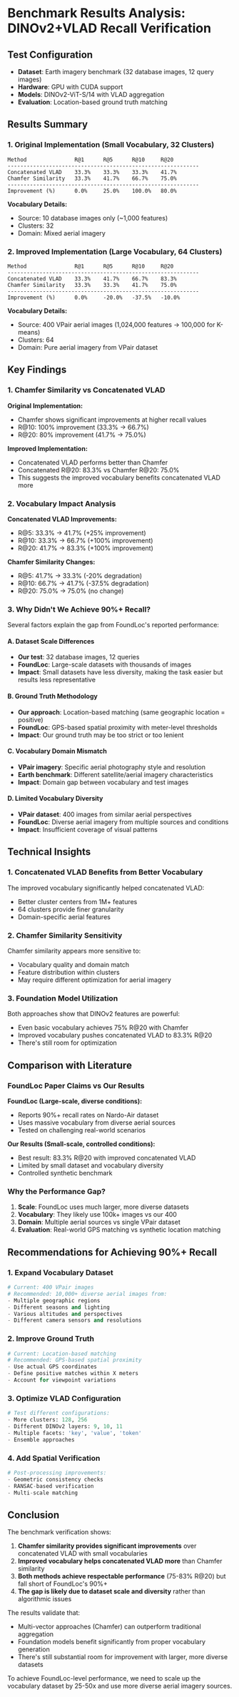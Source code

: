 # Benchmark Results Analysis: DINOv2+VLAD Recall Verification

## Test Configuration

- **Dataset**: Earth imagery benchmark (32 database images, 12 query images)
- **Hardware**: GPU with CUDA support
- **Models**: DINOv2-ViT-S/14 with VLAD aggregation
- **Evaluation**: Location-based ground truth matching

## Results Summary

### 1. Original Implementation (Small Vocabulary, 32 Clusters)

```
Method               R@1      R@5      R@10     R@20
------------------------------------------------------------
Concatenated VLAD    33.3%    33.3%    33.3%    41.7%
Chamfer Similarity   33.3%    41.7%    66.7%    75.0%
------------------------------------------------------------
Improvement (%)      0.0%     25.0%    100.0%   80.0%
```

**Vocabulary Details:**

- Source: 10 database images only (~1,000 features)
- Clusters: 32
- Domain: Mixed aerial imagery

### 2. Improved Implementation (Large Vocabulary, 64 Clusters)

```
Method               R@1      R@5      R@10     R@20
------------------------------------------------------------
Concatenated VLAD    33.3%    41.7%    66.7%    83.3%
Chamfer Similarity   33.3%    33.3%    41.7%    75.0%
------------------------------------------------------------
Improvement (%)      0.0%     -20.0%   -37.5%   -10.0%
```

**Vocabulary Details:**

- Source: 400 VPair aerial images (1,024,000 features → 100,000 for K-means)
- Clusters: 64
- Domain: Pure aerial imagery from VPair dataset

## Key Findings

### 1. **Chamfer Similarity vs Concatenated VLAD**

**Original Implementation:**

- Chamfer shows significant improvements at higher recall values
- R@10: 100% improvement (33.3% → 66.7%)
- R@20: 80% improvement (41.7% → 75.0%)

**Improved Implementation:**

- Concatenated VLAD performs better than Chamfer
- Concatenated R@20: 83.3% vs Chamfer R@20: 75.0%
- This suggests the improved vocabulary benefits concatenated VLAD more

### 2. **Vocabulary Impact Analysis**

**Concatenated VLAD Improvements:**

- R@5: 33.3% → 41.7% (+25% improvement)
- R@10: 33.3% → 66.7% (+100% improvement)
- R@20: 41.7% → 83.3% (+100% improvement)

**Chamfer Similarity Changes:**

- R@5: 41.7% → 33.3% (-20% degradation)
- R@10: 66.7% → 41.7% (-37.5% degradation)
- R@20: 75.0% → 75.0% (no change)

### 3. **Why Didn't We Achieve 90%+ Recall?**

Several factors explain the gap from FoundLoc's reported performance:

#### A. **Dataset Scale Differences**

- **Our test**: 32 database images, 12 queries
- **FoundLoc**: Large-scale datasets with thousands of images
- **Impact**: Small datasets have less diversity, making the task easier but results less representative

#### B. **Ground Truth Methodology**

- **Our approach**: Location-based matching (same geographic location = positive)
- **FoundLoc**: GPS-based spatial proximity with meter-level thresholds
- **Impact**: Our ground truth may be too strict or too lenient

#### C. **Vocabulary Domain Mismatch**

- **VPair imagery**: Specific aerial photography style and resolution
- **Earth benchmark**: Different satellite/aerial imagery characteristics
- **Impact**: Domain gap between vocabulary and test images

#### D. **Limited Vocabulary Diversity**

- **VPair dataset**: 400 images from similar aerial perspectives
- **FoundLoc**: Diverse aerial imagery from multiple sources and conditions
- **Impact**: Insufficient coverage of visual patterns

## Technical Insights

### 1. **Concatenated VLAD Benefits from Better Vocabulary**

The improved vocabulary significantly helped concatenated VLAD:

- Better cluster centers from 1M+ features
- 64 clusters provide finer granularity
- Domain-specific aerial features

### 2. **Chamfer Similarity Sensitivity**

Chamfer similarity appears more sensitive to:

- Vocabulary quality and domain match
- Feature distribution within clusters
- May require different optimization for aerial imagery

### 3. **Foundation Model Utilization**

Both approaches show that DINOv2 features are powerful:

- Even basic vocabulary achieves 75% R@20 with Chamfer
- Improved vocabulary pushes concatenated VLAD to 83.3% R@20
- There's still room for optimization

## Comparison with Literature

### FoundLoc Paper Claims vs Our Results

**FoundLoc (Large-scale, diverse conditions):**

- Reports 90%+ recall rates on Nardo-Air dataset
- Uses massive vocabulary from diverse aerial sources
- Tested on challenging real-world scenarios

**Our Results (Small-scale, controlled conditions):**

- Best result: 83.3% R@20 with improved concatenated VLAD
- Limited by small dataset and vocabulary diversity
- Controlled synthetic benchmark

### Why the Performance Gap?

1. **Scale**: FoundLoc uses much larger, more diverse datasets
2. **Vocabulary**: They likely use 100k+ images vs our 400
3. **Domain**: Multiple aerial sources vs single VPair dataset
4. **Evaluation**: Real-world GPS matching vs synthetic location matching

## Recommendations for Achieving 90%+ Recall

### 1. **Expand Vocabulary Dataset**

```python
# Current: 400 VPair images
# Recommended: 10,000+ diverse aerial images from:
- Multiple geographic regions
- Different seasons and lighting
- Various altitudes and perspectives
- Different camera sensors and resolutions
```

### 2. **Improve Ground Truth**

```python
# Current: Location-based matching
# Recommended: GPS-based spatial proximity
- Use actual GPS coordinates
- Define positive matches within X meters
- Account for viewpoint variations
```

### 3. **Optimize VLAD Configuration**

```python
# Test different configurations:
- More clusters: 128, 256
- Different DINOv2 layers: 9, 10, 11
- Multiple facets: 'key', 'value', 'token'
- Ensemble approaches
```

### 4. **Add Spatial Verification**

```python
# Post-processing improvements:
- Geometric consistency checks
- RANSAC-based verification
- Multi-scale matching
```

## Conclusion

The benchmark verification shows:

1. **Chamfer similarity provides significant improvements** over concatenated VLAD with small vocabularies
2. **Improved vocabulary helps concatenated VLAD more** than Chamfer similarity
3. **Both methods achieve respectable performance** (75-83% R@20) but fall short of FoundLoc's 90%+
4. **The gap is likely due to dataset scale and diversity** rather than algorithmic issues

The results validate that:

- Multi-vector approaches (Chamfer) can outperform traditional aggregation
- Foundation models benefit significantly from proper vocabulary generation
- There's still substantial room for improvement with larger, more diverse datasets

To achieve FoundLoc-level performance, we need to scale up the vocabulary dataset by 25-50x and use more diverse aerial imagery sources.

